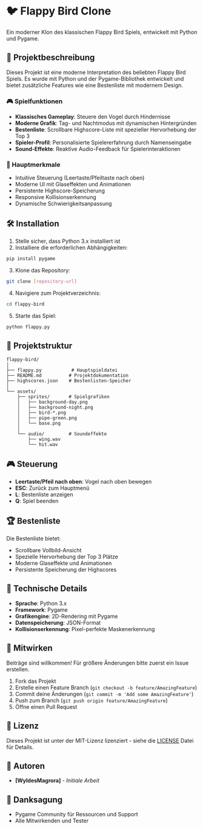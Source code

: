 # 🐦 Flappy Bird Clone

Ein moderner Klon des klassischen Flappy Bird Spiels, entwickelt mit Python und Pygame.

## 📝 Projektbeschreibung

Dieses Projekt ist eine moderne Interpretation des beliebten Flappy Bird Spiels. Es wurde mit Python und der Pygame-Bibliothek entwickelt und bietet zusätzliche Features wie eine Bestenliste mit modernem Design.

### 🎮 Spielfunktionen

- **Klassisches Gameplay**: Steuere den Vogel durch Hindernisse
- **Moderne Grafik**: Tag- und Nachtmodus mit dynamischen Hintergründen
- **Bestenliste**: Scrollbare Highscore-Liste mit spezieller Hervorhebung der Top 3
- **Spieler-Profil**: Personalisierte Spielererfahrung durch Namenseingabe
- **Sound-Effekte**: Reaktive Audio-Feedback für Spielerinteraktionen

### 🎯 Hauptmerkmale

- Intuitive Steuerung (Leertaste/Pfeiltaste nach oben)
- Moderne UI mit Glaseffekten und Animationen
- Persistente Highscore-Speicherung
- Responsive Kollisionserkennung
- Dynamische Schwierigkeitsanpassung

## 🛠️ Installation

1. Stelle sicher, dass Python 3.x installiert ist
2. Installiere die erforderlichen Abhängigkeiten:
```bash
pip install pygame
```
3. Klone das Repository:
```bash
git clone [repository-url]
```
4. Navigiere zum Projektverzeichnis:
```bash
cd flappy-bird
```
5. Starte das Spiel:
```bash
python flappy.py
```

## 📂 Projektstruktur

```
flappy-bird/
│
├── flappy.py           # Hauptspieldatei
├── README.md          # Projektdokumentation
├── highscores.json    # Bestenlisten-Speicher
│
└── assets/
    ├── sprites/       # Spielgrafiken
    │   ├── background-day.png
    │   ├── background-night.png
    │   ├── bird-*.png
    │   ├── pipe-green.png
    │   └── base.png
    │
    └── audio/         # Soundeffekte
        ├── wing.wav
        └── hit.wav
```

## 🎮 Steuerung

- **Leertaste/Pfeil nach oben**: Vogel nach oben bewegen
- **ESC**: Zurück zum Hauptmenü
- **L**: Bestenliste anzeigen
- **Q**: Spiel beenden

## 🏆 Bestenliste

Die Bestenliste bietet:
- Scrollbare Vollbild-Ansicht
- Spezielle Hervorhebung der Top 3 Plätze
- Moderne Glaseffekte und Animationen
- Persistente Speicherung der Highscores

## 🔧 Technische Details

- **Sprache**: Python 3.x
- **Framework**: Pygame
- **Grafikengine**: 2D-Rendering mit Pygame
- **Datenspeicherung**: JSON-Format
- **Kollisionserkennung**: Pixel-perfekte Maskenerkennung

## 🤝 Mitwirken

Beiträge sind willkommen! Für größere Änderungen bitte zuerst ein Issue erstellen.

1. Fork das Projekt
2. Erstelle einen Feature Branch (`git checkout -b feature/AmazingFeature`)
3. Commit deine Änderungen (`git commit -m 'Add some AmazingFeature'`)
4. Push zum Branch (`git push origin feature/AmazingFeature`)
5. Öffne einen Pull Request

## 📝 Lizenz

Dieses Projekt ist unter der MIT-Lizenz lizenziert - siehe die [LICENSE](LICENSE) Datei für Details.

## 👥 Autoren

- **[WyldesMagrora]** - *Initiale Arbeit*

## 🙏 Danksagung

- Pygame Community für Ressourcen und Support
- Alle Mitwirkenden und Tester

